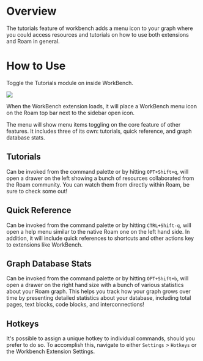 # Overview

The tutorials feature of workbench adds a menu icon to your graph where you could access resources and tutorials on how to use both extensions and Roam in general.

# How to Use

Toggle the Tutorials module on inside WorkBench.

![](https://firebasestorage.googleapis.com/v0/b/firescript-577a2.appspot.com/o/imgs%2Fapp%2Froamjs%2FTNwRYrOkOY.png?alt=media&token=88ab00fa-a568-442b-9dc4-f50f04946866)

When the WorkBench extension loads, it will place a WorkBench menu icon on the Roam top bar next to the sidebar open icon.

The menu will show menu items toggling on the core feature of other features. It includes three of its own: tutorials, quick reference, and graph database stats.

## Tutorials

Can be invoked from the command palette or by hitting `OPT+Shift+q`, will open a drawer on the left showing a bunch of resources collaborated from the Roam community. You can watch them from directly within Roam, be sure to check some out!

## Quick Reference

Can be invoked from the command palette or by hitting `CTRL+Shift-q`, will open a help menu similar to the native Roam one on the left hand side. In addition, it will include quick references to shortcuts and other actions key to extensions like WorkBench.

## Graph Database Stats

Can be invoked from the command palette or by hitting `OPT+Shift+b`, will open a drawer on the right hand size with a bunch of various statistics about your Roam graph. This helps you track how your graph grows over time by presenting detailed statistics about your database, including total pages, text blocks, code blocks, and interconnections!

## Hotkeys

It's possible to assign a unique hotkey to individual commands, should you prefer to do so. To accomplish this, navigate to either `Settings` > `Hotkeys` or the Workbench Extension Settings.
